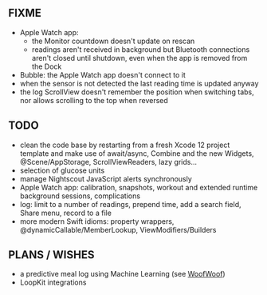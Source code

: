 FIXME
-----

* Apple Watch app:
  - the Monitor countdown doesn't update on rescan
  - readings aren't received in background but Bluetooth connections aren't closed until shutdown, even when the app is removed from the Dock
* Bubble: the Apple Watch app doesn't connect to it
* when the sensor is not detected the last reading time is updated anyway
* the log ScrollView doesn't remember the position when switching tabs, nor allows scrolling to the top when reversed

TODO
----

* clean the code base by restarting from a fresh Xcode 12 project template and make use of await/async, Combine and the new Widgets, @Scene/AppStorage, ScrollViewReaders, lazy grids...
* selection of glucose units
* manage Nightscout JavaScript alerts synchronously
* Apple Watch app: calibration, snapshots, workout and extended runtime background sessions, complications
* log: limit to a number of readings, prepend time, add a search field, Share menu, record to a file
* more modern Swift idioms: property wrappers, @dynamicCallable/MemberLookup, ViewModifiers/Builders


PLANS / WISHES
---------------

* a predictive meal log using Machine Learning (see [WoofWoof](https://github.com/gshaviv/ninety-two))
* LoopKit integrations
